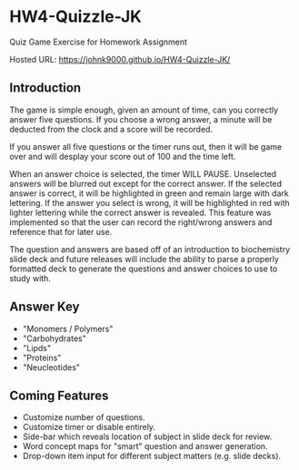 # HW4-Quizzle-JK
 Quiz Game Exercise for Homework Assignment

Hosted URL: https://johnk9000.github.io/HW4-Quizzle-JK/

## Introduction

The game is simple enough, given an amount of time, can you correctly answer five questions.  If you choose a wrong answer, a minute will be deducted from the clock and a score will be recorded.

If you answer all five questions or the timer runs out, then it will be game over and will desplay your score out of 100 and the time left.

When an answer choice is selected, the timer WILL PAUSE. Unselected answers will be blurred out except for the correct answer. If the selected answer is correct, it will be highlighted in green and remain large with dark lettering. If the answer you select is wrong, it will be highlighted in red with lighter lettering while the correct answer is revealed. This feature was implemented so that the user can record the right/wrong answers and reference that for later use.

The question and answers are based off of an introduction to biochemistry slide deck and future releases will include the ability to parse a properly formatted deck to generate the questions and answer choices to use to study with.

## Answer Key

* "Monomers / Polymers"
* "Carbohydrates"
* "Lipds"
* "Proteins"
* "Neucleotides"

## Coming Features

* Customize number of questions.
* Customize timer or disable entirely.
* Side-bar which reveals location of subject in slide deck for review.
* Word concept maps for "smart" question and answer generation.
* Drop-down item input for different subject matters (e.g. slide decks).

